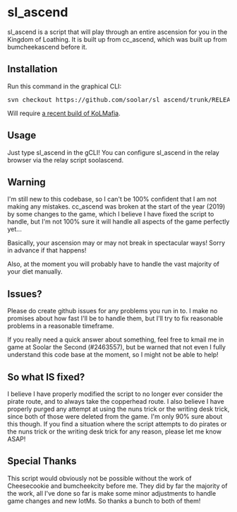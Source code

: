 # sl\_ascend

sl\_ascend is a script that will play through an entire ascension for you in the Kingdom of Loathing.
It is built up from cc\_ascend, which was built up from bumcheekascend before it.

## Installation

Run this command in the graphical CLI:
<pre>
svn checkout https://github.com/soolar/sl_ascend/trunk/RELEASE/
</pre>
Will require [a recent build of KoLMafia](http://builds.kolmafia.us/job/Kolmafia/lastSuccessfulBuild/).

## Usage

Just type sl\_ascend in the gCLI! You can configure sl\_ascend in the relay browser via the relay
script soolascend.

## Warning

I'm still new to this codebase, so I can't be 100% confident that I am not making any mistakes.
cc\_ascend was broken at the start of the year (2019) by some changes to the game, which I believe
I have fixed the script to handle, but I'm not 100% sure it will handle all aspects of the game
perfectly yet...

Basically, your ascension may or may not break in spectacular ways! Sorry in advance if that happens!

Also, at the moment you will probably have to handle the vast majority of your diet manually.

## Issues?

Please do create github issues for any problems you run in to. I make no promises about how fast
I'll be to handle them, but I'll try to fix reasonable problems in a reasonable timeframe.

If you really need a quick answer about something, feel free to kmail me in game at
Soolar the Second (#2463557), but be warned that not even I fully understand this code base
at the moment, so I might not be able to help!

## So what IS fixed?

I believe I have properly modified the script to no longer ever consider the pirate route, and to
always take the copperhead route. I also believe I have properly purged any attempt at using the
nuns trick or the writing desk trick, since both of those were deleted from the game. I'm only
90% sure about this though. If you find a situation where the script attempts to do pirates or
the nuns trick or the writing desk trick for any reason, please let me know ASAP!

## Special Thanks

This script would obviously not be possible without the work of Cheesecookie and bumcheekcity before
me. They did by far the majority of the work, all I've done so far is make some minor adjustments to
handle game changes and new IotMs. So thanks a bunch to both of them!
